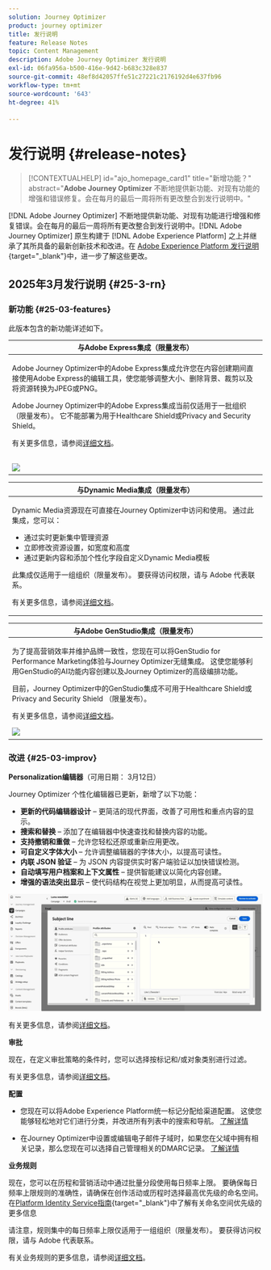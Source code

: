 ```yaml
---
solution: Journey Optimizer
product: journey optimizer
title: 发行说明
feature: Release Notes
topic: Content Management
description: Adobe Journey Optimizer 发行说明
exl-id: 06fa956a-b500-416e-9d42-b683c328e837
source-git-commit: 48ef8d42057ffe51c27221c2176192d4e637fb96
workflow-type: tm+mt
source-wordcount: '643'
ht-degree: 41%

---
```


# 发行说明 {#release-notes}

>[!CONTEXTUALHELP]
>id="ajo_homepage_card1"
>title="新增功能？"
>abstract="**Adobe Journey Optimizer** 不断地提供新功能、对现有功能的增强和错误修复。会在每月的最后一周将所有更改整合到发行说明中。"

[!DNL Adobe Journey Optimizer] 不断地提供新功能、对现有功能进行增强和修复错误。会在每月的最后一周将所有更改整合到发行说明中。[!DNL Adobe Journey Optimizer] 原生构建于 [!DNL Adobe Experience Platform] 之上并继承了其所具备的最新创新技术和改进。在 [Adobe Experience Platform 发行说明](https://experienceleague.adobe.com/docs/experience-platform/release-notes/latest.html?lang=zh-Hans){target="_blank"}中，进一步了解这些更改。


## 2025年3月发行说明 {#25-3-rn}


### 新功能 {#25-03-features}

此版本包含的新功能详述如下。

<table>
<thead>
<tr>
<th><strong>与Adobe Express集成（限量发布）</strong><br/></th>
</tr>
</thead>
<tbody>
<tr>
<td>
<p>Adobe Journey Optimizer中的Adobe Express集成允许您在内容创建期间直接使用Adobe Express的编辑工具，使您能够调整大小、删除背景、裁剪以及将资源转换为JPEG或PNG。<p>
<p>Adobe Journey Optimizer中的Adobe Express集成当前仅适用于一批组织（限量发布）。 它不能部署为用于Healthcare Shield或Privacy and Security Shield。</p>
<p>有关更多信息，请参阅<a href="../integrations/express.md">详细文档</a>。</p>
</br>
<img src="assets/do-not-localize/express_resize.gif"/>
</td>
</tr>
</tbody>
</table>


<!--table>
<thead>
<tr>
<th><strong>Journey metrics</strong><br/></th>
</tr>
</thead>
<tbody>
<tr>
<td>
<p>Journey metrics are now available, allowing you to measure the impact of your activities across the key metrics of your business and to provide clearer insights into your performance.</p>
<p>For more information, refer to the <a href="../building-journeys/success-metrics.md">detailed documentation</a>.</p>
<img src="assets/do-not-localize/success-metric.gif"/>
</td>
</tr>
</tbody>
</table-->

<!-- table>
<thead>
<tr>
<th><strong>Calendar view for journeys (Limited Availability)</strong><br/></th>
</tr>
</thead>
<tbody>
<tr>
<td>
<p>A calendar view is now available in Journey Optimizer to visualize all journeys activations. From this view, you can browse your journeys and check details and properties.<p>
<p>This change is only available for a set of organizations (Limited Availability). To gain access, contact your Adobe representative.</p>
<p>For more information, refer to the <a href="../configuration/rule-sets.md">detailed documentation</a>.</p>
</td>
</tr>
</tbody>
</table-->

<table>
<thead>
<tr>
<th><strong>与Dynamic Media集成（限量发布）</strong><br/></th>
</tr>
</thead>
<tbody>
<tr>
<td>
<p>Dynamic Media资源现在可直接在Journey Optimizer中访问和使用。 通过此集成，您可以：
<ul>
<li>通过实时更新集中管理资源</li>
<li>立即修改资源设置，如宽度和高度</li>
<li>通过更新内容和添加个性化字段自定义Dynamic Media模板</li>
</ul>
<p>
<p>此集成仅适用于一组组织（限量发布）。 要获得访问权限，请与 Adobe 代表联系。</p>
<p>有关更多信息，请参阅<a href="../integrations/aem-dynamic.md">详细文档</a>。</p>
</td>
</tr>
</tbody>
</table>



<table>
<thead>
<tr>
<th><strong>与Adobe GenStudio集成（限量发布）</strong><br/></th>
</tr>
</thead>
<tbody>
<tr>
<td>
<p>为了提高营销效率并维护品牌一致性，您现在可以将GenStudio for Performance Marketing体验与Journey Optimizer无缝集成。 这使您能够利用GenStudio的AI功能内容创建以及Journey Optimizer的高级编排功能。<p>
<p>目前，Journey Optimizer中的GenStudio集成不可用于Healthcare Shield或Privacy and Security Shield （限量发布）。</p>
<p>有关更多信息，请参阅<a href="../integrations/genstudio.md">详细文档</a>。</p>
<img src="assets/do-not-localize/genstudio.gif"/>
</td>
</tr>
</tbody>
</table>


<!--table>
<thead>
<tr>
<th><strong>LINE channel (Limited Availability)</strong><br/></th>
</tr>
</thead>
<tbody>
<tr>
<td>
<p>Adobe Journey Optimizer has expanded its cross-channel capabilities to include support for the LINE channel. This enhancement allows you to create, edit, and preview LINE experiences enabling more personalized and engaging interactions. With LINE, you can connect with more customers, send relevant content, and improve your engagement.<p>
<p>This capability is only available for a set of organizations (Limited Availability). To gain access, contact your Adobe representative.</p>
<p>For more information, refer to the <a href="../configuration/rule-sets.md">detailed documentation</a>.</p>
</td>
</tr>
</tbody>
</table-->


### 改进 {#25-03-improv}

**Personalization编辑器**（可用日期： 3月12日）

Journey Optimizer 个性化编辑器已更新，新增了以下功能：
* **更新的代码编辑器设计** – 更简洁的现代界面，改善了可用性和重点内容的显示。
* **搜索和替换** – 添加了在编辑器中快速查找和替换内容的功能。
* **支持撤销和重做** – 允许您轻松还原或重新应用更改。
* **可自定义字体大小** – 允许调整编辑器的字体大小，以提高可读性。
* **内联 JSON 验证** – 为 JSON 内容提供实时客户端验证以加快错误检测。
* **自动填写用户档案和上下文属性** – 提供智能建议以简化内容创建。
* **增强的语法突出显示** – 使代码结构在视觉上更加明显，从而提高可读性。

![视频显示Personalization编辑器中的新功能](assets/do-not-localize/personalization-editor.gif)

有关更多信息，请参阅[详细文档](../personalization/personalization-build-expressions.md)。

**审批**

现在，在定义审批策略的条件时，您可以选择按标记和/或对象类别进行过滤。

有关更多信息，请参阅[详细文档](../test-approve/approval-policies.md)。

**配置**

* 您现在可以将Adobe Experience Platform统一标记分配给渠道配置。 这使您能够轻松地对它们进行分类，并改进所有列表中的搜索和导航。 [了解详情](../configuration/channel-surfaces.md#channel-config-tags)

* 在Journey Optimizer中设置或编辑电子邮件子域时，如果您在父域中拥有相关记录，那么您现在可以选择自己管理相关的DMARC记录。 [了解详情](../configuration/dmarc-record.md#set-up-dmarc)

**业务规则**

现在，您可以在历程和营销活动中通过批量分段使用每日频率上限。 要确保每日频率上限规则的准确性，请确保在创作活动或历程时选择最高优先级的命名空间。 在[Platform Identity Service指南](https://experienceleague.adobe.com/en/docs/experience-platform/identity/features/identity-graph-linking-rules/namespace-priority){target="_blank"}中了解有关命名空间优先级的更多信息

请注意，规则集中的每日频率上限仅适用于一组组织（限量发布）。 要获得访问权限，请与 Adobe 代表联系。

有关业务规则的更多信息，请参阅[详细文档](../configuration/rule-sets.md)。

<!--**Content management**

To easily manage your fragments and your content templates, you can now use folders to organize them more effectively into a structured hierarchy. This improvement is only available for a set of organizations (Limited Availability). <!--To gain access, contact your Adobe representative.

**Deliverability**

You can now choose to have your emails relayed to your SMTP servers instead of being sent directly from Journey Optimizer to ISPs. This allows you to route final email deliveries through your own Mail Transfer Agents and IPs, or to perform final validations on the emails before sending them to your recipients. The SMTP relay capacity is available on demand - contact your Adobe representative.-->


